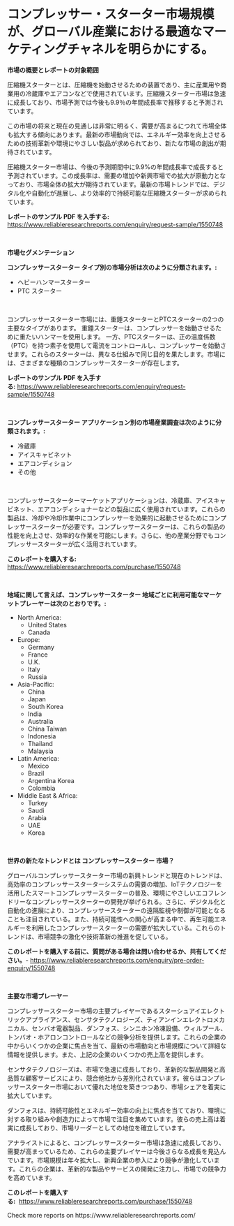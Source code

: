 <p><h1>コンプレッサー・スターター市場規模が、グローバル産業における最適なマーケティングチャネルを明らかにする。</h1></p><p><strong>市場の概要とレポートの対象範囲</strong></p>
<p><p>圧縮機スターターとは、圧縮機を始動させるための装置であり、主に産業用や商業用の冷蔵庫やエアコンなどで使用されています。圧縮機スターター市場は急速に成長しており、市場予測では今後も9.9％の年間成長率で推移すると予測されています。</p><p>この市場の将来と現在の見通しは非常に明るく、需要が高まるにつれて市場全体も拡大する傾向にあります。最新の市場動向では、エネルギー効率を向上させるための技術革新や環境にやさしい製品が求められており、新たな市場の創出が期待されています。</p><p>圧縮機スターター市場は、今後の予測期間中に9.9%の年間成長率で成長すると予測されています。この成長率は、需要の増加や新興市場での拡大が原動力となっており、市場全体の拡大が期待されています。最新の市場トレンドでは、デジタル化や自動化が進展し、より効率的で持続可能な圧縮機スターターが求められています。</p></p>
<p><strong>レポートのサンプル PDF を入手する:</strong> <a href="https://www.reliableresearchreports.com/enquiry/request-sample/1550748">https://www.reliableresearchreports.com/enquiry/request-sample/1550748</a></p>
<p>&nbsp;</p>
<p><strong>市場セグメンテーション</strong></p>
<p><strong>コンプレッサースターター タイプ別の市場分析は次のように分類されます。:</strong></p>
<p><ul><li>ヘビーハンマースターター</li><li>PTC スターター</li></ul></p>
<p>&nbsp;</p>
<p><p>コンプレッサースターター市場には、重錘スターターとPTCスターターの2つの主要なタイプがあります。 重錘スターターは、コンプレッサーを始動させるために重たいハンマーを使用します。 一方、PTCスターターは、正の温度係数（PTC）を持つ素子を使用して電流をコントロールし、コンプレッサーを始動させます。これらのスターターは、異なる仕組みで同じ目的を果たします。市場には、さまざまな種類のコンプレッサースターターが存在します。</p></p>
<p><strong>レポートのサンプル PDF を入手する:</strong>&nbsp;<a href="https://www.reliableresearchreports.com/enquiry/request-sample/1550748">https://www.reliableresearchreports.com/enquiry/request-sample/1550748</a></p>
<p>&nbsp;</p>
<p><strong> コンプレッサースターター アプリケーション別の市場産業調査は次のように分類されます。:</strong></p>
<p><ul><li>冷蔵庫</li><li>アイスキャビネット</li><li>エアコンディション</li><li>その他</li></ul></p>
<p>&nbsp;</p>
<p><p>コンプレッサースターターマーケットアプリケーションは、冷蔵庫、アイスキャビネット、エアコンディショナーなどの製品に広く使用されています。これらの製品は、冷却や冷却作業中にコンプレッサーを効果的に起動させるためにコンプレッサースターターが必要です。コンプレッサースターターは、これらの製品の性能を向上させ、効率的な作業を可能にします。さらに、他の産業分野でもコンプレッサースターターが広く活用されています。</p></p>
<p><strong>このレポートを購入する:</strong>&nbsp; <a href="https://www.reliableresearchreports.com/purchase/1550748">https://www.reliableresearchreports.com/purchase/1550748</a></p>
<p>&nbsp;</p>
<p><strong>地域に関して言えば、コンプレッサースターター 地域ごとに利用可能なマーケットプレーヤーは次のとおりです。:</strong></p>
<p><ul>
    <li>
        North America:
        <ul>
            <li>United States</li>
            <li>Canada</li>
        </ul>
    </li>
    <li>
        Europe:
        <ul>
            <li>Germany</li>
            <li>France</li>
            <li>U.K.</li>
            <li>Italy</li>
            <li>Russia</li>
        </ul>
    </li>
    <li>
        Asia-Pacific:
        <ul>
            <li>China</li>
            <li>Japan</li>
            <li>South Korea</li>
            <li>India</li>
            <li>Australia</li>
            <li>China Taiwan</li>
            <li>Indonesia</li>
            <li>Thailand</li>
            <li>Malaysia</li>
        </ul>
    </li>
    <li>
        Latin America:
        <ul>
            <li>Mexico</li>
            <li>Brazil</li>
            <li>Argentina Korea</li>
            <li>Colombia</li>
        </ul>
    </li>
    <li>
        Middle East & Africa:
        <ul>
            <li>Turkey</li>
            <li>Saudi</li>
            <li>Arabia</li>
            <li>UAE</li>
            <li>Korea</li>
        </ul>
    </li>
    </ul></p>
<p>&nbsp;</p>
<p><strong>世界の新たなトレンドとは コンプレッサースターター 市場？</strong></p>
<p><p>グローバルコンプレッサースターター市場の新興トレンドと現在のトレンドは、高効率のコンプレッサースターターシステムの需要の増加、IoTテクノロジーを活用したスマートコンプレッサースターターの普及、環境にやさしいエコフレンドリーなコンプレッサースターターの開発が挙げられる。さらに、デジタル化と自動化の進展により、コンプレッサースターターの遠隔監視や制御が可能となることも注目されている。また、持続可能性への関心が高まる中で、再生可能エネルギーを利用したコンプレッサースターターの需要が拡大している。これらのトレンドは、市場競争の激化や技術革新の推進を促している。</p></p>
<p><strong>このレポートを購入する前に、質問がある場合は問い合わせるか、共有してください。</strong>- <a href="https://www.reliableresearchreports.com/enquiry/pre-order-enquiry/1550748">https://www.reliableresearchreports.com/enquiry/pre-order-enquiry/1550748</a></p>
<p>&nbsp;</p>
<p><strong>主要な市場プレーヤー</strong></p>
<p><p>コンプレッサースターター市場の主要プレイヤーであるスターシュアイエレクトリックアプライアンス、センサタテクノロジーズ、ティアンインエレクトロメカニカル、センバオ電器製品、ダンフォス、シンニホン冷凍設備、ウィルプール、トンバオ・ホアロンコントロールなどの競争分析を提供します。これらの企業の中からいくつかの企業に焦点を当て、最新の市場動向と市場規模について詳細な情報を提供します。また、上記の企業のいくつかの売上高を提供します。</p><p>センサタテクノロジーズは、市場で急速に成長しており、革新的な製品開発と高品質な顧客サービスにより、競合他社から差別化されています。彼らはコンプレッサースターター市場において優れた地位を築きつつあり、市場シェアを着実に拡大しています。</p><p>ダンフォスは、持続可能性とエネルギー効率の向上に焦点を当てており、環境に対する取り組みや創造力によって市場で注目を集めています。彼らの売上高は着実に成長しており、市場リーダーとしての地位を確立しています。</p><p>アナライストによると、コンプレッサースターター市場は急速に成長しており、需要が高まっているため、これらの主要プレイヤーは今後さらなる成長を見込んでいます。市場規模は年々拡大し、新興企業の参入により競争が激化しています。これらの企業は、革新的な製品やサービスの開発に注力し、市場での競争力を高めています。</p></p>
<p><strong>このレポートを購入する:</strong>&nbsp;&nbsp;<a href="https://www.reliableresearchreports.com/purchase/1550748">https://www.reliableresearchreports.com/purchase/1550748</a></p>
<p>Check more reports on https://www.reliableresearchreports.com/</p>